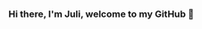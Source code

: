 ### Hi there, I'm Juli, welcome to my GitHub 👋

<!--
**jbaciredo/jbaciredo** is a ✨ _special_ ✨ repository because its `README.md` (this file) appears on your GitHub profile.

Here are some ideas to get you started:

- 🔭 I’m currently working on Visualization tools.
- 🌱 I’m currently learning Python and SQL.
- 👯 I’m looking to collaborate on Data Analytics projects.
- 🤔 I’m looking for help with job search for full-time positions.
- 💬 Ask me about any concerns you may have on PhD lifestyle in Spain, scholarships & founding.
- 📫 How to reach me: jbaciredo@gmail.com / julibaciredo@gmail.com
- ⚡ Interests: Bioinformatics, Finance & Bussiness Intelligence, Sailing, Running and Crochet.
-->
